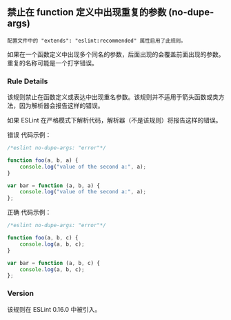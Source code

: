 ## 禁止在 function 定义中出现重复的参数 (no-dupe-args)

```配置文件中的 "extends": "eslint:recommended" 属性启用了此规则。```

如果在一个函数定义中出现多个同名的参数，后面出现的会覆盖前面出现的参数。重复的名称可能是一个打字错误。

### Rule Details
该规则禁止在函数定义或表达中出现重名参数。该规则并不适用于箭头函数或类方法，因为解析器会报告这样的错误。

如果 ESLint 在严格模式下解析代码，解析器（不是该规则）将报告这样的错误。

错误 代码示例：
```js
/*eslint no-dupe-args: "error"*/

function foo(a, b, a) {
    console.log("value of the second a:", a);
}

var bar = function (a, b, a) {
    console.log("value of the second a:", a);
};
```

正确 代码示例：
```js
/*eslint no-dupe-args: "error"*/

function foo(a, b, c) {
    console.log(a, b, c);
}

var bar = function (a, b, c) {
    console.log(a, b, c);
};
```

### Version
该规则在 ESLint 0.16.0 中被引入。
